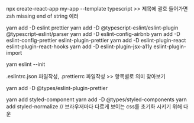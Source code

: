 npx create-react-app my-app --template typescript  >> 제목에 괄호 들어가면 zsh missing end of string 에러

yarn add -D eslint prettier
yarn add -D @typescript-eslint/eslint-plugin @typescript-eslint/parser
yarn add -D eslint-config-airbnb
yarn add -D eslint-config-prettier eslint-plugin-prettier
yarn add -D eslint-plugin-react eslint-plugin-react-hooks
yarn add -D eslint-plugin-jsx-a11y eslint-plugin-import

yarn eslint --init

.eslintrc.json 파일작성, .prettierrc 파일작성 >> 항목별로 의미 찾아보기

yarn add -D @types/eslint-plugin-prettier 

yarn add styled-component
yarn add -D @types/styled-components
yarn add styled-normalize // 브라우저마다 다르게 보이는 css를 초기화 시키기 위해 다운
